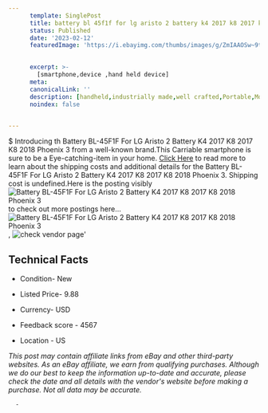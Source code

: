 ```yaml
---
      template: SinglePost
      title: battery bl 45f1f for lg aristo 2 battery k4 2017 k8 2017 k8 2018 phoenix 3
      status: Published
      date: '2023-02-12'
      featuredImage: 'https://i.ebayimg.com/thumbs/images/g/ZmIAAOSw~9tidLBJ/s-l225.jpg'
       

      excerpt: >-
        [smartphone,device ,hand held device]
      meta:
      canonicalLink: ''
      description: [handheld,industrially made,well crafted,Portable,Mobile,Compact,Convenient,Lightweight,Maneuverable,Man-portable,Miniature,Carriable,Hand-held,Light,Holdable,Transportable,Mobile device,Pocket-sized,On-the-go,Wireless,Cordless,Compact size,Convenient size, smartphone,device ,hand held device]
      noindex: false
      

---
```

$
      Introducing th Battery BL-45F1F For LG Aristo 2 Battery K4 2017 K8 2017 K8 2018 Phoenix 3 from a well-known brand.This Carriable smartphone is sure to be a Eye-catching-item in your home. [Click Here](https://www.ebay.com/itm/374107191604?hash=item571a86b934%3Ag%3AZmIAAOSw%7E9tidLBJ&mkevt=1&mkcid=1&mkrid=711-53200-19255-0&campid=%253CePNCampaignId%253E&customid=%253CreferenceId%253E&toolid=10049) to read more to learn about the shipping costs and additional details for the Battery BL-45F1F For LG Aristo 2 Battery K4 2017 K8 2017 K8 2018 Phoenix 3. Shipping cost is undefined.Here is the posting visibly ![Battery BL-45F1F For LG Aristo 2 Battery K4 2017 K8 2017 K8 2018 Phoenix 3](https://i.ebayimg.com/thumbs/images/g/ZmIAAOSw~9tidLBJ/s-l225.jpg) to check out more postings here... ![Battery BL-45F1F For LG Aristo 2 Battery K4 2017 K8 2017 K8 2018 Phoenix 3](https://i.ebayimg.com/images/g/ZmIAAOSw~9tidLBJ/s-l1200.jpg), ![check vendor page]()'

      

 ## Technical Facts 



     
      

 - Condition- New 


      

 - Listed Price- 9.88 


      

 - Currency- USD 


      

 - Feedback score - 4567 


      

 - Location - US 


      
      

 *_This post may contain affiliate links from eBay and other third-party websites. As an eBay affiliate, we earn from qualifying purchases. Although we do our best to keep the information up-to-date and accurate, please check the date and all details with the vendor's website before making a purchase. Not all data may be accurate._*




      -
